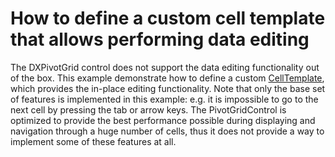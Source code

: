 # How to define a custom cell template that allows performing data editing 


<p>The DXPivotGrid control does not support the data editing functionality out of the box. This example demonstrate how to define a custom <a href="https://documentation.devexpress.com/WPF/DevExpressXpfPivotGridPivotGridField_CellTemplatetopic.aspx">CellTemplate</a>, which provides the in-place editing functionality. Note that only the base set of features is implemented in this example: e.g. it is impossible to go to the next cell by pressing the tab or arrow keys. The PivotGridControl is optimized to provide the best performance possible during displaying and navigation through a huge number of cells, thus it does not provide a way to implement some of these features at all.</p>

<br/>


